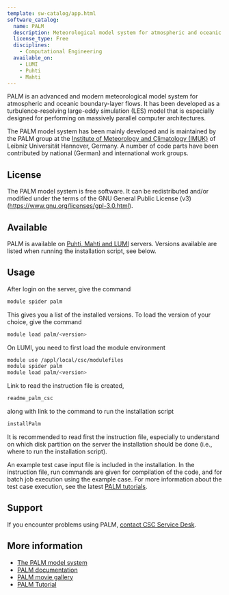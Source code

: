 ```yaml
---
template: sw-catalog/app.html
software_catalog:
  name: PALM
  description: Meteorological model system for atmospheric and oceanic boundary-layer flows
  license_type: Free
  disciplines:
    - Computational Engineering
  available_on:
    - LUMI
    - Puhti
    - Mahti
---
```


PALM is an advanced and modern meteorological model system for atmospheric and oceanic
boundary-layer flows. It has been developed as a turbulence-resolving large-eddy simulation
(LES) model that is especially designed for performing on massively parallel computer
architectures.

The PALM model system has been mainly developed and is maintained by the ​PALM group at the
​[Institute of Meteorology and Climatology (IMUK)](https://www.muk.uni-hannover.de/?&L=1) of
Leibniz Universität Hannover, Germany. A number of code parts have been contributed by national
(German) and international work groups.

## License

The PALM model system is free software. It can be redistributed and/or modified under the terms
of the GNU General Public License (v3)(https://www.gnu.org/licenses/gpl-3.0.html).

## Available

PALM is available on [Puhti, Mahti and LUMI](../computing/available-systems.md) servers. Versions
available are listed when running the installation script, see below.

## Usage

After login on the server, give the command

```bash
module spider palm
```

This gives you a list of the installed versions. To load the version of your choice, give the command

```bash
module load palm/<version>
```

On LUMI, you need to first load the module environment

```bash
module use /appl/local/csc/modulefiles
module spider palm
module load palm/<version>
```

Link to read the instruction file is created,

```bash
readme_palm_csc
```

along with link to the command to run the installation script

```bash
installPalm
```

It is recommended to read first the instruction file, especially to understand on which disk
partition on the server the installation should be done (i.e., where to run the installation
script).

An example test case input file is included in the installation. In the instruction
file, run commands are given for compilation of the code, and for batch job execution
using the example case. For more information about the test case execution, see the latest
[PALM tutorials](https://palm.muk.uni-hannover.de/trac/wiki/doc/tut/palm#Exercisepresentations).

## Support

If you encounter problems using PALM, [contact CSC Service Desk](../support/contact.md).

## More information

* [The PALM model system](https://palm.muk.uni-hannover.de/trac)
* [PALM documentation](https://palm.muk.uni-hannover.de/trac/wiki/doc)
* [PALM movie gallery](https://palm.muk.uni-hannover.de/trac/wiki/gallery/movies)
* [PALM Tutorial](https://palm.muk.uni-hannover.de/trac/wiki/doc/tut/palm#Exercisepresentations)
